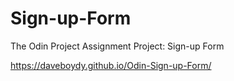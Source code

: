 # Sign-up-Form
The Odin Project Assignment Project: Sign-up Form

https://daveboydy.github.io/Odin-Sign-up-Form/